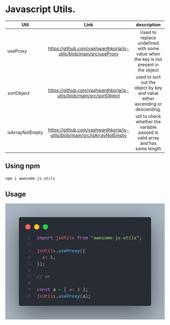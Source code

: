 # Javascript Utils.

| Util          | Link  | description |
| ------------- |:-------------:|:-------------:|
| useProxy     | https://github.com/yashwanthkorla/js-utils/blob/main/src/useProxy | Used to replace undefined with some value when the key is not present in the object
| sortObject | https://github.com/yashwanthkorla/js-utils/blob/main/src/sortObject | used to sort out the object by key and value either ascending or descending.
| isArrayNotEmpty | https://github.com/yashwanthkorla/js-utils/blob/main/src/isArrayNotEmpty | util to check whether the variable passed is valid array and has some length

## Using npm

````bash
npm i awesome-js-utils
````

## Usage

![using js utils](./assets/Images/jsUtils.png)